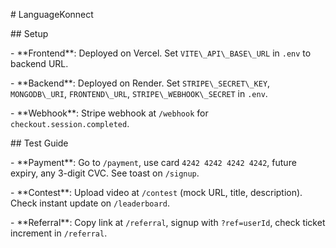 \# LanguageKonnect



\## Setup

\- \*\*Frontend\*\*: Deployed on Vercel. Set `VITE\_API\_BASE\_URL` in `.env` to backend URL.

\- \*\*Backend\*\*: Deployed on Render. Set `STRIPE\_SECRET\_KEY`, `MONGODB\_URI`, `FRONTEND\_URL`, `STRIPE\_WEBHOOK\_SECRET` in `.env`.

\- \*\*Webhook\*\*: Stripe webhook at `/webhook` for `checkout.session.completed`.



\## Test Guide

\- \*\*Payment\*\*: Go to `/payment`, use card `4242 4242 4242 4242`, future expiry, any 3-digit CVC. See toast on `/signup`.

\- \*\*Contest\*\*: Upload video at `/contest` (mock URL, title, description). Check instant update on `/leaderboard`.

\- \*\*Referral\*\*: Copy link at `/referral`, signup with `?ref=userId`, check ticket increment in `/referral`.

